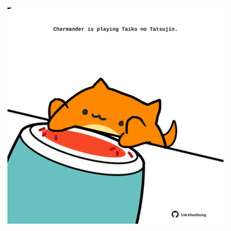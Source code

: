 <!-- built at 14/12/2021, 09:01:54 UTC -->
<p align="center">
  <img width="500" height="500" src="./ReadmeImage.svg">
</p>
